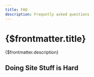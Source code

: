 ```yaml
---
title: FAQ
description: Frequntly asked questions
---
```


# {$frontmatter.title}

{$frontmatter.description}

## Doing Site Stuff is Hard
